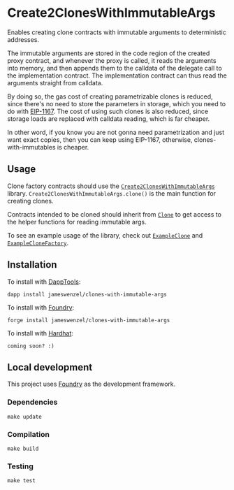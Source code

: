 # Create2ClonesWithImmutableArgs

Enables creating clone contracts with immutable arguments to deterministic addresses.

The immutable arguments are stored in the code region of the created proxy contract, and whenever the proxy is called, it reads the arguments into memory, and then appends them to the calldata of the delegate call to the implementation contract. The implementation contract can thus read the arguments straight from calldata.

By doing so, the gas cost of creating parametrizable clones is reduced, since there's no need to store the parameters in storage, which you need to do with [EIP-1167](https://eips.ethereum.org/EIPS/eip-1167). The cost of using such clones is also reduced, since storage loads are replaced with calldata reading, which is far cheaper.

In other word, if you know you are not gonna need parametrization and just want exact copies, then you can keep using EIP-1167, otherwise, clones-with-immutables is cheaper.

## Usage

Clone factory contracts should use the [`Create2ClonesWithImmutableArgs`](src/Create2ClonesWithImmutableArgs.sol) library. `Create2ClonesWithImmutableArgs.clone()` is the main function for creating clones.

Contracts intended to be cloned should inherit from [`Clone`](src/Clone.sol) to get access to the helper functions for reading immutable args.

To see an example usage of the library, check out [`ExampleClone`](src/ExampleClone.sol) and [`ExampleCloneFactory`](src/ExampleCloneFactory.sol).

## Installation

To install with [DappTools](https://github.com/dapphub/dapptools):

```
dapp install jameswenzel/clones-with-immutable-args
```

To install with [Foundry](https://github.com/gakonst/foundry):

```
forge install jameswenzel/clones-with-immutable-args
```

To install with [Hardhat](https://hardhat.org):

```
coming soon? :)
```

## Local development

This project uses [Foundry](https://github.com/gakonst/foundry) as the development framework.

### Dependencies

```
make update
```

### Compilation

```
make build
```

### Testing

```
make test
```
